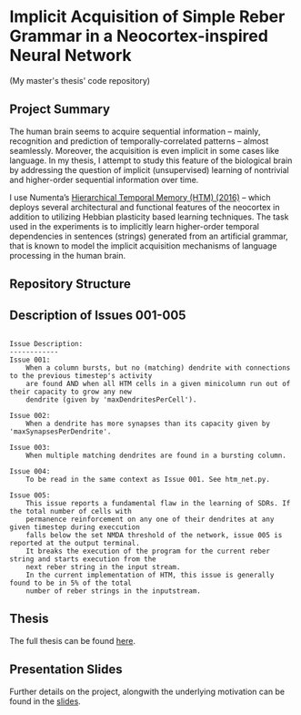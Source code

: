 # Implicit Acquisition of Simple Reber Grammar in a Neocortex-inspired Neural Network
(My master's thesis' code repository)

## Project Summary
The human brain seems to acquire sequential information – mainly, recognition and prediction of temporally-correlated patterns – almost seamlessly. Moreover, the acquisition is even implicit in some cases like language. In my thesis, I attempt to study this feature of the biological brain by addressing the question of implicit (unsupervised) learning of nontrivial and higher-order sequential information over time.

I use Numenta’s [Hierarchical Temporal Memory (HTM) (2016)](https://numenta.com/neuroscience-research/research-publications/papers/why-neurons-have-thousands-of-synapses-theory-of-sequence-memory-in-neocortex/) – which deploys several architectural and functional features of the neocortex in addition to utilizing Hebbian plasticity based learning techniques. The task used in the experiments is to implicitly learn higher-order temporal dependencies in sentences (strings) generated from an artificial grammar, that is known to model the implicit acquisition mechanisms of language processing in the human brain.

## Repository Structure



## Description of Issues 001-005
~~~

Issue Description:
------------
Issue 001: 
    When a column bursts, but no (matching) dendrite with connections to the previous timestep's activity 
    are found AND when all HTM cells in a given minicolumn run out of their capacity to grow any new
    dendrite (given by 'maxDendritesPerCell').
    	
Issue 002:
    When a dendrite has more synapses than its capacity given by 'maxSynapsesPerDendrite'.
    
Issue 003:
    When multiple matching dendrites are found in a bursting column.
    
Issue 004:
    To be read in the same context as Issue 001. See htm_net.py.
    
Issue 005:
    This issue reports a fundamental flaw in the learning of SDRs. If the total number of cells with 
    permanence reinforcement on any one of their dendrites at any given timestep during execcution
    falls below the set NMDA threshold of the network, issue 005 is reported at the output terminal.
    It breaks the execution of the program for the current reber string and starts execution from the
    next reber string in the input stream.
    In the current implementation of HTM, this issue is generally found to be in 5% of the total
    number of reber strings in the inputstream.
~~~

## Thesis
The full thesis can be found [here](https://docs.google.com/document/d/10CVceFrXVdygoLiY0-jKl_dnbHttWX6Iyar5BQjbg8I/edit#heading=h.sd5d3mxt8686).

## Presentation Slides
Further details on the project, alongwith the underlying motivation can be found in the [slides](https://github.com/TaherHabib/sequence-learning-model/blob/master/Modelling%20Implicit%20Acquisition%20of%20Sequential%20Information%20Using%20a%20Neocortical%20Neural%20Network%20Hierarchical%20Temporal%20Memory.pdf).
